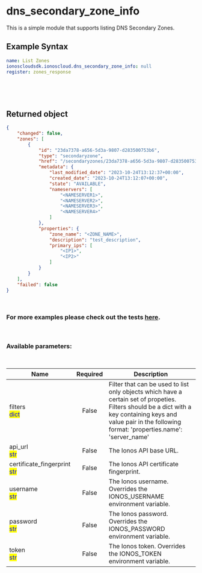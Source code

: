 # dns_secondary_zone_info

This is a simple module that supports listing DNS Secondary Zones.

## Example Syntax


```yaml
name: List Zones
ionoscloudsdk.ionoscloud.dns_secondary_zone_info: null
register: zones_response

```

&nbsp;

&nbsp;
## Returned object
```json
{
    "changed": false,
    "zones": [
        {
            "id": "23da7378-a656-5d3a-9807-d283500753b6",
            "type": "secondaryzone",
            "href": "/secondaryzones/23da7378-a656-5d3a-9807-d283500753b6",
            "metadata": {
                "last_modified_date": "2023-10-24T13:12:37+00:00",
                "created_date": "2023-10-24T13:12:07+00:00",
                "state": "AVAILABLE",
                "nameservers": [
                    "<NAMESERVER1>",
                    "<NAMESERVER2>",
                    "<NAMESERVER3>",
                    "<NAMESERVER4>"
                ]
            },
            "properties": {
                "zone_name": "<ZONE_NAME>",
                "description": "test_description",
                "primary_ips": [
                    "<IP1>",
                    "<IP2>"
                ]
            }
        }
    ],
    "failed": false
}

```

&nbsp;
### For more examples please check out the tests [here](https://github.com/ionos-cloud/module-ansible/tree/master/tests/dns).

&nbsp;
### Available parameters:
&nbsp;

<table data-full-width="true">
  <thead>
    <tr>
      <th width="22.8vw">Name</th>
      <th width="10.8vw" align="center">Required</th>
      <th>Description</th>
    </tr>
  </thead>
  <tbody>
  <tr>
  <td>filters<br/><mark style="color:blue;">dict</mark></td>
  <td align="center">False</td>
  <td>Filter that can be used to list only objects which have a certain set of propeties. Filters should be a dict with a key containing keys and value pair in the following format: 'properties.name': 'server_name'</td>
  </tr>
  <tr>
  <td>api_url<br/><mark style="color:blue;">str</mark></td>
  <td align="center">False</td>
  <td>The Ionos API base URL.</td>
  </tr>
  <tr>
  <td>certificate_fingerprint<br/><mark style="color:blue;">str</mark></td>
  <td align="center">False</td>
  <td>The Ionos API certificate fingerprint.</td>
  </tr>
  <tr>
  <td>username<br/><mark style="color:blue;">str</mark></td>
  <td align="center">False</td>
  <td>The Ionos username. Overrides the IONOS_USERNAME environment variable.</td>
  </tr>
  <tr>
  <td>password<br/><mark style="color:blue;">str</mark></td>
  <td align="center">False</td>
  <td>The Ionos password. Overrides the IONOS_PASSWORD environment variable.</td>
  </tr>
  <tr>
  <td>token<br/><mark style="color:blue;">str</mark></td>
  <td align="center">False</td>
  <td>The Ionos token. Overrides the IONOS_TOKEN environment variable.</td>
  </tr>
  </tbody>
</table>
